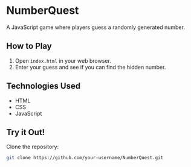 # NumberQuest

A JavaScript game where players guess a randomly generated number.

## How to Play

1. Open `index.html` in your web browser.
2. Enter your guess and see if you can find the hidden number.

## Technologies Used

- HTML
- CSS
- JavaScript

## Try it Out!

Clone the repository:

```bash
git clone https://github.com/your-username/NumberQuest.git
